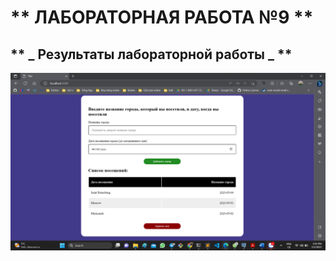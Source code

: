 # **  ЛАБОРАТОРНАЯ РАБОТА №9 **
## **   _ Результаты лабораторной работы _   **

![Main_request](result.png)
